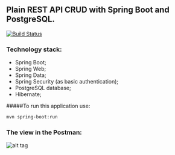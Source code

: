 ## Plain REST API CRUD with Spring Boot and PostgreSQL.

[![Build Status](https://travis-ci.org/OKaluzny/springboot-rest-api-postgresql.svg?branch=master)](https://travis-ci.org/OKaluzny/springboot-rest-api-postgresql)

### Technology stack:

* Spring Boot;
* Spring Web;
* Spring Data;
* Spring Security (as basic authentication);
* PostgreSQL database;
* Hibernate;

#####To run this application use:

```bash
mvn spring-boot:run
```

### The view in the Postman:

![alt tag](http://i.piccy.info/i9/6fe13c87057a456bf9d25c151197c4d9/1479742734/78918/1085055/restpro.jpg)